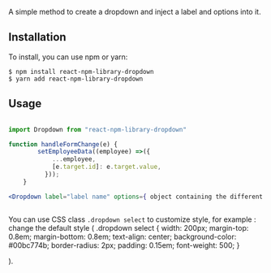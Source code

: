 A simple method to create a dropdown and inject a label and options into it.

## Installation

To install, you can use npm or yarn:

    $ npm install react-npm-library-dropdown
    $ yarn add react-npm-library-dropdown

## Usage

```jsx

import Dropdown from "react-npm-library-dropdown"

function handleFormChange(e) {
        setEmployeeData((employee) =>({
            ...employee,
            [e.target.id]: e.target.value,
          }));
    }

<Dropdown label="label name" options={ object containing the different options } id="same as label name" handleFormChange={handleFormChange}/>



```

You can use CSS class `.dropdown select` to customize style, for example : change the default style
( .dropdown select {
width: 200px;
margin-top: 0.8em;
margin-bottom: 0.8em;
text-align: center;
background-color: #00bc774b;
border-radius: 2px;
padding: 0.15em;
font-weight: 500;
}

).
